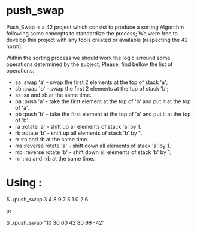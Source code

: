# push_swap

Push_Swap is a 42 project which consist to produce a sorting Algorithm following some concepts to standardize the process; We were free to develop this project with any tools created or available (respecting the 42-norm);

Within the sorting process we should work the logic arround some operations determined by the subject, Please, find bellow the list of operations:

- sa :swap 'a' - swap the first 2 elements at the top of stack 'a';
- sb :swap 'b' - swap the first 2 elements at the top of stack 'b';
- ss :sa and sb at the same time.
- pa :push 'a' - take the first element at the top of 'b' and put it at the top of 'a'.
- pb :push 'b' - take the first element at the top of 'a' and put it at the top of 'b'.
- ra :rotate 'a' - shift up all elements of stack 'a' by 1.
- rb :rotate 'b' - shift up all elements of stack 'b' by 1.
- rr :ra and rb at the same time.
- rra :reverse rotate 'a' - shift down all elements of stack 'a' by 1.
- rrb :reverse rotate 'b' - shift down all elements of stack 'b' by 1;
- rrr :rra and rrb at the same time.

# Using :

$ ./push_swap 3 4 8 9 7 5 1 0 2 6

or

$ ./push_swap "10 30 60 42 80 99 -42"
